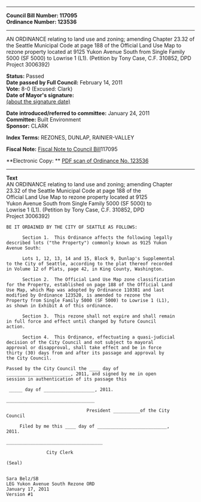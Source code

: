* * * * *  
  
**Council Bill Number: [](#h0)[](#h2)117095**   
**Ordinance Number: 123536**  
  
* * * * *  
  
AN ORDINANCE relating to land use and zoning; amending Chapter 23.32 of the Seattle Municipal Code at page 188 of the Official Land Use Map to rezone property located at 9125 Yukon Avenue South from Single Family 5000 (SF 5000) to Lowrise 1 (L1). (Petition by Tony Case, C.F. 310852, DPD Project 3006392)  
  
**Status:** Passed   
**Date passed by Full Council:** February 14, 2011   
**Vote:** 8-0 (Excused: Clark)   
**Date of Mayor's signature:**   
[(about the signature date)](/~public/approvaldate.htm)   
  
  
**Date introduced/referred to committee:** January 24, 2011   
**Committee:** Built Environment   
**Sponsor:** CLARK   
  
**Index Terms:** REZONES, DUNLAP, RAINIER-VALLEY  
  
**Fiscal Note:** [Fiscal Note to Council Bill](http://clerk.seattle.gov/~public/fnote/117095.htm)[](#h1)[](#h3)117095  
  
**Electronic Copy: ** [PDF scan of Ordinance No. 123536](/~archives/Ordinances/Ord_123536.pdf)  
  
* * * * *  
  
**Text**  
    AN ORDINANCE relating to land use and zoning; amending Chapter  
    23.32 of the Seattle Municipal Code at page 188 of the  
    Official Land Use Map to rezone property located at 9125  
    Yukon Avenue South from Single Family 5000 (SF 5000) to  
    Lowrise 1 (L1).  (Petition by Tony Case, C.F. 310852, DPD  
    Project 3006392)  
  
    BE IT ORDAINED BY THE CITY OF SEATTLE AS FOLLOWS:  
  
          Section 1.  This Ordinance affects the following legally  
    described lots ("the Property") commonly known as 9125 Yukon  
    Avenue South:  
  
          Lots 1, 12, 13, 14 and 15, Block 9, Dunlap's Supplemental  
    to the City of Seattle, according to the plat thereof recorded  
    in Volume 12 of Plats, page 42, in King County, Washington.  
  
          Section 2.  The Official Land Use Map zone classification  
    for the Property, established on page 188 of the Official Land  
    Use Map, which Map was adopted by Ordinance 110381 and last  
    modified by Ordinance 123520, is amended to rezone the  
    Property from Single Family 5000 (SF 5000) to Lowrise 1 (L1),  
    as shown in Exhibit A of this ordinance.  
  
          Section 3.  This rezone shall not expire and shall remain  
    in full force and effect until changed by future Council  
    action.  
  
          Section 4.  This Ordinance, effectuating a quasi-judicial  
    decision of the City Council and not subject to mayoral  
    approval or disapproval, shall take effect and be in force  
    thirty (30) days from and after its passage and approval by  
    the City Council.  
  
    Passed by the City Council the ____ day of  
    ________________________, 2011, and signed by me in open  
    session in authentication of its passage this  
  
     _____ day of ___________________, 2011.  
  
    _________________________________  
  
                                  President __________of the City  
    Council  
  
         Filed by me this ____ day of __________________________,  
    2011.  
  
    ____________________________________  
  
                   City Clerk  
  
    (Seal)  
  
  
    Sara Belz/SB  
    LEG Yukon Avenue South Rezone ORD  
    January 17, 2011  
    Version #1  
